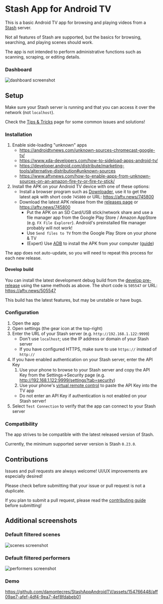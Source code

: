 # Stash App for Android TV

This is a basic Android TV app for browsing and playing videos from a [Stash](https://github.com/stashapp/stash) server.

Not all features of Stash are supported, but the basics for browsing, searching, and playing scenes should work.

The app is not intended to perform administrative functions such as scanning, scraping, or editing details.

### Dashboard
![dashboard screenshot](https://github.com/damontecres/StashAppAndroidTV/assets/154766448/24387c5a-4c57-4cdc-8cb7-be455fa3bfbd)

## Setup

Make sure your Stash server is running and that you can access it over the network (not `localhost`).

Check the [Tips & Tricks](https://github.com/damontecres/StashAppAndroidTV/wiki/Tips-&-Tricks) page for some common issues and solutions!

### Installation

1. Enable side-loading "unknown" apps
    - https://androidtvnews.com/unknown-sources-chromecast-google-tv/
    - https://www.xda-developers.com/how-to-sideload-apps-android-tv/
    - https://developer.android.com/distribute/marketing-tools/alternative-distribution#unknown-sources
    - https://www.aftvnews.com/how-to-enable-apps-from-unknown-sources-on-an-amazon-fire-tv-or-fire-tv-stick/
1. Install the APK on your Android TV device with one of these options:
    - Install a browser program such as [Downloader](https://www.aftvnews.com/downloader/), use it to get the latest apk with short code `745800` or URL: https://aftv.news/745800
    - Download the latest APK release from the [releases page](https://github.com/damontecres/StashAppAndroidTV/releases/latest) or https://aftv.news/745800
        - Put the APK on an SD Card/USB stick/network share and use a file manager app from the Google Play Store / Amazon AppStore (e.g. `FX File Explorer`). Android's preinstalled file manager probably will not work!
        - Use `Send files to TV` from the Google Play Store on your phone & TV
        - (Expert) Use [ADB](https://developer.android.com/studio/command-line/adb) to install the APK from your computer ([guide](https://fossbytes.com/side-load-apps-android-tv/#h-how-to-sideload-apps-on-your-android-tv-using-adb))

The app does not auto-update, so you will need to repeat this process for each new release.

#### Develop build

You can install the latest development debug build from the [develop pre-release](https://github.com/damontecres/StashAppAndroidTV/releases/tag/develop) using the same methods as above. The short code is `505547` or URL: https://aftv.news/505547

This build has the latest features, but may be unstable or have bugs.

### Configuration

1. Open the app
1. Open settings (the gear icon at the top-right)
1. Enter the URL of your Stash server (e.g. `http://192.168.1.122:9999`)
    - Don't use `localhost`; use the IP address or domain of your Stash server
    - If you have configured HTTPS, make sure to use `https://` instead of `http://`
1. If you have enabled authentication on your Stash server, enter the API Key
    1. Use your phone to browse to your Stash server and copy the API Key from the Settings->Security page (e.g. http://192.168.1.122:9999/settings?tab=security)
    1. Use your phone's [virtual remote control](https://support.google.com/chromecast/answer/11221499) to paste the API Key into the TV app
    - Do not enter an API Key if authentication is not enabled on your Stash server!
1. Select `Test Connection` to verify that the app can connect to your Stash server

### Compatibility

The app strives to be compatible with the latest released version of Stash.

Currently, the minimum supported server version is Stash `0.23.0`.

## Contributions

Issues and pull requests are always welcome! UI/UX improvements are especially desired!

Please check before submitting that your issue or pull request is not a duplicate.

If you plan to submit a pull request, please read the [contributing guide](CONTRIBUTING.md) before submitting!

## Additional screenshots

### Default filtered scenes
![scenes screenshot](https://github.com/damontecres/StashAppAndroidTV/assets/154766448/227254ef-325d-4284-b778-983f86453a24)

### Default filtered performers
![performers screenshot](https://github.com/damontecres/StashAppAndroidTV/assets/154766448/7dded398-e327-414e-a2a3-fa60c11c92f1)

### Demo

https://github.com/damontecres/StashAppAndroidTV/assets/154766448/aff09ae7-afef-4df4-9ea7-4ef8fdabeb01
